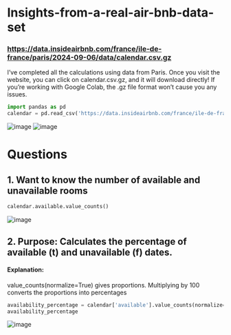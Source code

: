 # Insights-from-a-real-air-bnb-data-set
### https://data.insideairbnb.com/france/ile-de-france/paris/2024-09-06/data/calendar.csv.gz 
I’ve completed all the calculations using data from Paris. Once you visit the website, you can click on calendar.csv.gz, and it will download directly!
If you’re working with Google Colab, the .gz file format won’t cause you any issues.
```python
import pandas as pd
calendar = pd.read_csv('https://data.insideairbnb.com/france/ile-de-france/paris/2024-09-06/data/calendar.csv.gz')
```
![image](https://github.com/user-attachments/assets/05b15fe2-66f5-4b90-9cc2-a986eef9f48f)
![image](https://github.com/user-attachments/assets/5a8c1ef4-83db-409f-a7f4-a829bf1222fb)

# Questions
## 1. Want to know the number of available and unavailable rooms

```python
calendar.available.value_counts()
```
![image](https://github.com/user-attachments/assets/9d7764f9-d60a-4773-ac16-096a779ae55a)

## 2. Purpose: Calculates the percentage of available (t) and unavailable (f) dates.
#### Explanation:
value_counts(normalize=True) gives proportions.
Multiplying by 100 converts the proportions into percentages
```python
availability_percentage = calendar['available'].value_counts(normalize=True) * 100
availability_percentage
```

![image](https://github.com/user-attachments/assets/932c9bb6-6288-41d5-bda0-fb901729417a)
